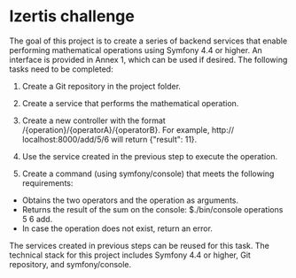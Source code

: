 # Izertis challenge

The goal of this project is to create a series of backend services that enable performing mathematical operations using Symfony 4.4 or higher. An interface is provided in Annex 1, which can be used if desired. The following tasks need to be completed:

1. Create a Git repository in the project folder.

2. Create a service that performs the mathematical operation.

3. Create a new controller with the format /{operation}/{operatorA}/{operatorB}. For example, http://
localhost:8000/add/5/6 will return {"result": 11}.

4. Use the service created in the previous step to execute the operation.

5. Create a command (using symfony/console) that meets the following requirements:

- Obtains the two operators and the operation as arguments.
- Returns the result of the sum on the console: $./bin/console operations 5 6 add.
- In case the operation does not exist, return an error.

The services created in previous steps can be reused for this task. The technical stack for this project includes Symfony 4.4 or higher, Git repository, and symfony/console.